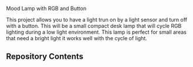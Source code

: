 Mood Lamp with RGB and Button 

  This project allows you to have a light trun on by a light sensor and turn off with a button. This will be a small compact desk 
  lamp that will cycle RGB lighting during a low light environment. This lamp is perfect for small areas that need a bright light
  it works well with the cycle of light.
  
Repository Contents
  - 

 
